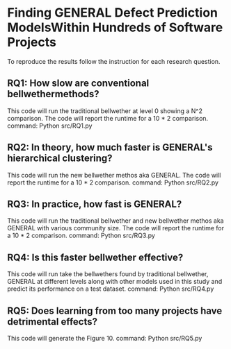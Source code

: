 # Finding GENERAL Defect Prediction ModelsWithin Hundreds of Software Projects

To reproduce the results follow the instruction for each research question.
## RQ1: How slow are conventional bellwethermethods?
This code will run the traditional bellwether at level 0 showing a N^2 comparison. The code will report the runtime for a 10 * 2 comparison.
command: Python src/RQ1.py

## RQ2: In theory, how much faster is GENERAL's hierarchical clustering?
This code will run the new bellwether methos aka GENERAL. The code will report the runtime for a 10 * 2 comparison.
command: Python src/RQ2.py

## RQ3: In practice, how fast is  GENERAL?
This code will run the traditional bellwether and new bellwether methos aka GENERAL with various community size. The code will report the runtime for a 10 * 2 comparison.
command: Python src/RQ3.py

## RQ4: Is this faster bellwether effective?
This code will run take the bellwethers found by traditional bellwether, GENERAL at different levels along with other models used in this study and predict its performance on a test dataset.
command: Python src/RQ4.py

## RQ5: Does learning from too many projects have detrimental effects?
This code will generate the Figure 10.
command: Python src/RQ5.py
